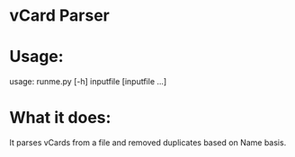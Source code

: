 # vCard Parser

# Usage:

usage: runme.py [-h] inputfile [inputfile ...]

# What it does: 

It parses vCards from a file and removed duplicates based on Name basis.

